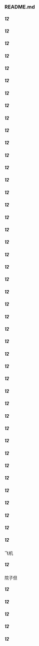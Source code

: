 ### README.md


##### 12


##### 12


##### 12

##### 12

##### 12


##### 12


##### 12






##### 12


##### 12


##### 12

##### 12

##### 12


##### 12


##### 12



##### 12


##### 12


##### 12

##### 12

##### 12


##### 12


##### 12



##### 12


##### 12


##### 12

##### 12

##### 12


##### 12


##### 12



##### 12


##### 12


##### 12

##### 12

##### 12


##### 12


##### 12



##### 12


##### 12


##### 12

##### 12

##### 12


##### 12


##### 12



##### 12

飞机

##### 12

院子但
##### 12

##### 12

##### 12


##### 12


##### 12
